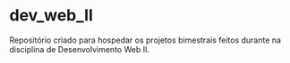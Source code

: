 # dev_web_II
Repositório criado para hospedar os projetos bimestrais feitos durante na disciplina de Desenvolvimento Web II.
